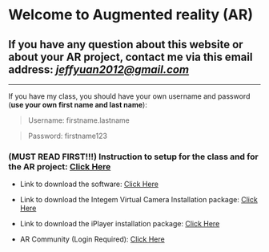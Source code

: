 # Welcome to Augmented reality (AR)

## If you have any question about this website or about your AR project, contact me via this email address: ***jeffyuan2012@gmail.com***

---

If you have my class, you should have your own username and password (**use your own first name and last name**):
> Username: firstname.lastname

> Password: firstname123

### (MUST READ FIRST!!!) Instruction to setup for the class and for the AR project: [Click Here](https://netorg639112-my.sharepoint.com/:w:/g/personal/sean_lin_integem_com1/Ebyx8O9UyV5PrTdJH3T1i0gBKVpwH-rQH6aRAQVQyAwZXw?e=KuKZ02)

- Link to download the software: [Click Here](https://www.integem.com/download)

- Link to download the Integem Virtual Camera Installation package: [Click Here](https://netorg639112-my.sharepoint.com/:u:/g/personal/sean_lin_integem_com1/EfLUKaPRGDREgkXnqfGjYDwBg_qoor95nJJfPyAgx2Pltg?e=lG5wij)

- Link to download the iPlayer installation package: [Click Here](https://netorg639112-my.sharepoint.com/:u:/g/personal/sean_lin_integem_com1/ESo1QwGroSFIizG3atfQ2b4BndqX-LtExFPwuV9Szt9sHw?e=Un5hjC)

- AR Community (Login Required): [Click Here](https://creator.integem.com/)
